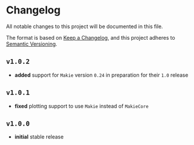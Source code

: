 # Changelog

All notable changes to this project will be documented in this file.

The format is based on [Keep a Changelog](https://keepachangelog.com/en/1.1.0/),
and this project adheres to [Semantic Versioning](https://semver.org/spec/v2.0.0.html).

## `v1.0.2`

- **added** support for `Makie` version `0.24` in preparation for their `1.0` release

## `v1.0.1`

- **fixed** plotting support to use `Makie` instead of `MakieCore`

## `v1.0.0`

- **initial** stable release

